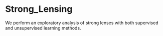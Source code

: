 # Strong_Lensing

We perform an exploratory analysis of strong lenses with both supervised and unsupervised learning methods.
